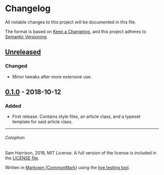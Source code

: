 # Changelog
All notable changes to this project will be documented in this file.

The format is based on [Keep a Changelog](https://keepachangelog.com/en/1.0.0/),
and this project adheres to [Semantic Versioning](https://semver.org/spec/v2.0.0.html).

## [Unreleased]
### Changed
 - Minor tweaks after more extensive use.

## [0.1.0] - 2018-10-12
### Added
 - First release. Contains style files, an article class, and a typeset
   template for said article class.

[Unreleased]: https://github.com/sharrison5/LaTeX_Templates/compare/v0.1.0...HEAD
[0.1.0]: https://github.com/sharrison5/LaTeX_Templates/tree/v0.1.0

--------------------

###### Colophon
Sam Harrison, 2018, MIT License.
A full version of the license is included in the [LICENSE file](LICENSE).

Written in [Markown (CommonMark)](http://commonmark.org/) using the
[live testing tool](http://try.commonmark.org/).
